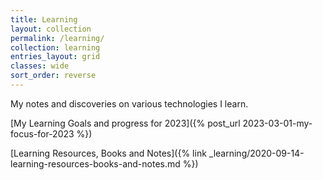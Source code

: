 ```yaml
---
title: Learning
layout: collection
permalink: /learning/
collection: learning
entries_layout: grid
classes: wide
sort_order: reverse
---
```


My notes and discoveries on various technologies I learn.

[My Learning Goals and progress for 2023]({% post_url 2023-03-01-my-focus-for-2023 %})

[Learning Resources, Books and Notes]({% link _learning/2020-09-14-learning-resources-books-and-notes.md %})
